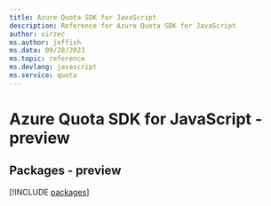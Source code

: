 ```yaml
---
title: Azure Quota SDK for JavaScript
description: Reference for Azure Quota SDK for JavaScript
author: xirzec
ms.author: jeffish
ms.data: 09/28/2023
ms.topic: reference
ms.devlang: javascript
ms.service: quota
---
```

# Azure Quota SDK for JavaScript - preview
## Packages - preview
[!INCLUDE [packages](quota-index.md)]